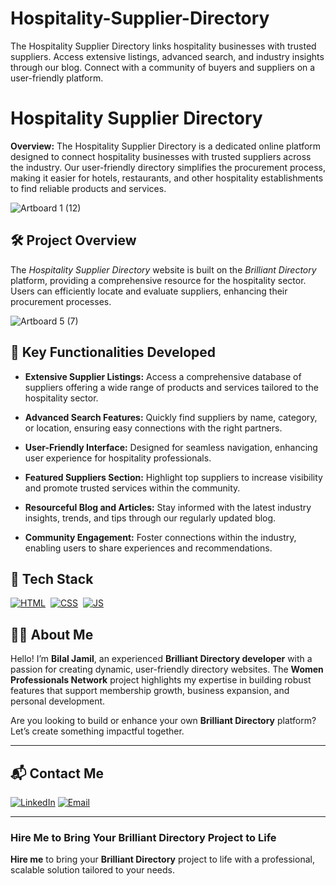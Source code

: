 # Hospitality-Supplier-Directory
The Hospitality Supplier Directory links hospitality businesses with trusted suppliers. Access extensive listings, advanced search, and industry insights through our blog. Connect with a community of buyers and suppliers on a user-friendly platform.
# Hospitality Supplier Directory

**Overview:**
The Hospitality Supplier Directory is a dedicated online platform designed to connect hospitality businesses with trusted suppliers across the industry. Our user-friendly directory simplifies the procurement process, making it easier for hotels, restaurants, and other hospitality establishments to find reliable products and services.

![Artboard 1 (12)](https://github.com/user-attachments/assets/a96d1d88-ffa4-44cd-a855-7217b455b8cb)

## 🛠 Project Overview

The *Hospitality Supplier Directory* website is built on the *Brilliant Directory* platform, providing a comprehensive resource for the hospitality sector. Users can efficiently locate and evaluate suppliers, enhancing their procurement processes.

![Artboard 5 (7)](https://github.com/user-attachments/assets/57cc3f50-3bab-422b-b0d8-f27b2f175e80)

## 🚀 Key Functionalities Developed

- **Extensive Supplier Listings:** Access a comprehensive database of suppliers offering a wide range of products and services tailored to the hospitality sector.

- **Advanced Search Features:** Quickly find suppliers by name, category, or location, ensuring easy connections with the right partners.

- **User-Friendly Interface:** Designed for seamless navigation, enhancing user experience for hospitality professionals.

- **Featured Suppliers Section:** Highlight top suppliers to increase visibility and promote trusted services within the community.

- **Resourceful Blog and Articles:** Stay informed with the latest industry insights, trends, and tips through our regularly updated blog.

- **Community Engagement:** Foster connections within the industry, enabling users to share experiences and recommendations.

## 📌 Tech Stack
[![HTML](https://img.shields.io/badge/html5%20-%23E34F26.svg?&style=for-the-badge&logo=html5&logoColor=white)](https://github.com/yourusername/Baby-Support-Services/search?l=html)&nbsp;
[![CSS](https://img.shields.io/badge/css3%20-%231572B6.svg?&style=for-the-badge&logo=css3&logoColor=white)](https://github.com/yourusername/Baby-Support-Services/search?l=css)&nbsp;
[![JS](https://img.shields.io/badge/javascript%20-%23323330.svg?&style=for-the-badge&logo=javascript&logoColor=%23F7DF1E)](https://github.com/yourusername/Baby-Support-Services/search?l=javascript)


## 👨‍💻 About Me

Hello! I’m **Bilal Jamil**, an experienced **Brilliant Directory developer** with a passion for creating dynamic, user-friendly directory websites. The **Women Professionals Network** project highlights my expertise in building robust features that support membership growth, business expansion, and personal development.

Are you looking to build or enhance your own **Brilliant Directory** platform? Let’s create something impactful together.

---

## 📬 Contact Me

[![LinkedIn](https://img.shields.io/badge/LinkedIn-Connect-blue?style=for-the-badge&logo=linkedin)](https://www.linkedin.com/in/sajid-jameel-721256178/)
[![Email](https://img.shields.io/badge/Email-Contact%20Me-orange?style=for-the-badge&logo=gmail)](mailto:sajidjamil.met@gmail.com)

---



### **Hire Me to Bring Your Brilliant Directory Project to Life**

**Hire me** to bring your **Brilliant Directory** project to life with a professional, scalable solution tailored to your needs.

